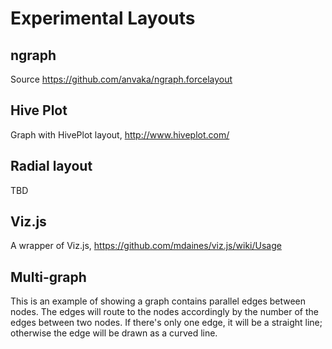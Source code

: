 # Experimental Layouts

## ngraph

Source
https://github.com/anvaka/ngraph.forcelayout


## Hive Plot

Graph with HivePlot layout, http://www.hiveplot.com/


## Radial layout

TBD

## Viz.js

A wrapper of Viz.js, https://github.com/mdaines/viz.js/wiki/Usage

## Multi-graph

This is an example of showing a graph contains parallel edges between nodes.
The edges will route to the nodes accordingly by the number of the edges between two nodes.
If there's only one edge, it will be a straight line; otherwise the edge will be drawn as a curved line.
